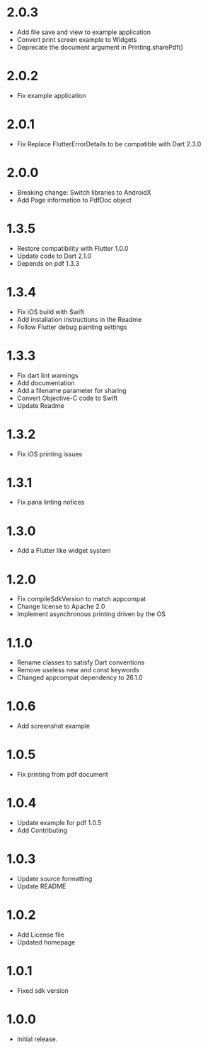 # 2.0.3
* Add file save and view to example application
* Convert print screen example to Widgets
* Deprecate the document argument in Printing.sharePdf()

# 2.0.2
* Fix example application

# 2.0.1
* Fix Replace FlutterErrorDetails to be compatible with Dart 2.3.0

# 2.0.0
* Breaking change: Switch libraries to AndroidX
* Add Page information to PdfDoc object

# 1.3.5
* Restore compatibility with Flutter 1.0.0
* Update code to Dart 2.1.0
* Depends on pdf 1.3.3

# 1.3.4
* Fix iOS build with Swift
* Add installation instructions in the Readme
* Follow Flutter debug painting settings

# 1.3.3
* Fix dart lint warnings
* Add documentation
* Add a filename parameter for sharing
* Convert Objective-C code to Swift
* Update Readme

# 1.3.2
* Fix iOS printing issues

# 1.3.1
* Fix pana linting notices

# 1.3.0
* Add a Flutter like widget system

# 1.2.0
* Fix compileSdkVersion to match appcompat
* Change license to Apache 2.0
* Implement asynchronous printing driven by the OS

# 1.1.0
* Rename classes to satisfy Dart conventions
* Remove useless new and const keywords
* Changed appcompat dependency to 26.1.0

# 1.0.6
* Add screenshot example

# 1.0.5
* Fix printing from pdf document

# 1.0.4
* Update example for pdf 1.0.5
* Add Contributing

# 1.0.3
* Update source formatting
* Update README

# 1.0.2
* Add License file
* Updated homepage

# 1.0.1
* Fixed sdk version

# 1.0.0
* Initial release.
